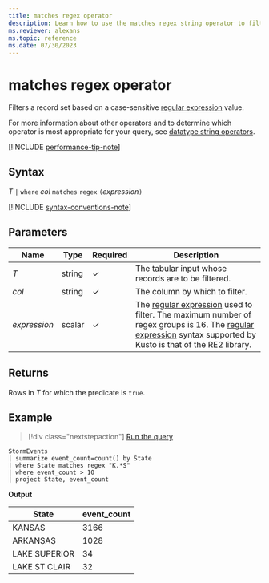 ```yaml
---
title: matches regex operator
description: Learn how to use the matches regex string operator to filter a record set based on a case-sensitive regex value.
ms.reviewer: alexans
ms.topic: reference
ms.date: 07/30/2023
---
```

# matches regex operator

Filters a record set based on a case-sensitive [regular expression](re2.md) value.

For more information about other operators and to determine which operator is most appropriate for your query, see [datatype string operators](datatypes-string-operators.md).

[!INCLUDE [performance-tip-note](../../includes/performance-tip-note.md)]

## Syntax

*T* `|` `where` *col* `matches` `regex` `(`*expression*`)`

[!INCLUDE [syntax-conventions-note](../../includes/syntax-conventions-note.md)]

## Parameters

| Name | Type | Required | Description |
|--|--|--|--|
| *T* | string | &check; | The tabular input whose records are to be filtered.|
| *col* | string | &check; | The column by which to filter.|
| *expression* | scalar | &check; | The [regular expression](re2.md) used to filter. The maximum number of regex groups is 16. The [regular expression](re2.md) syntax supported by Kusto is that of the RE2 library. |

## Returns

Rows in *T* for which the predicate is `true`.

## Example

> [!div class="nextstepaction"]
> <a href="https://dataexplorer.azure.com/clusters/help/databases/Samples?query=H4sIAAAAAAAAAwsuyS/KdS1LzSsp5qpRKC7NzU0syqxKVUgFCcUn55fmldiCSQ1NhaRKheCSxJJUoMLyjNSiVAhPITexJDkjtVihKDU9tUJByVtPK1gJrgTJHAU7BUMDoERBUX5WanIJRLcOsgoA+5LANo0AAAA=" target="_blank">Run the query</a>

```kusto
StormEvents
| summarize event_count=count() by State
| where State matches regex "K.*S"
| where event_count > 10
| project State, event_count
```

**Output**

|State|event_count|
|-----|-----------|
|KANSAS|3166|
|ARKANSAS|1028|
|LAKE SUPERIOR|34|
|LAKE ST CLAIR|32|  
